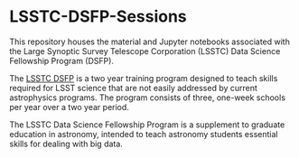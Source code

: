 # LSSTC-DSFP-Sessions

This repository houses the material and Jupyter notebooks associated with the Large Synoptic Survey Telescope Corporation (LSSTC) Data Science Fellowship Program (DSFP).

The [LSSTC DSFP](http://ciera.northwestern.edu/Education/LSSTC_DSFPOverview.php) is a two year training program designed to teach skills required for LSST science that are not easily addressed by current astrophysics programs. The program consists of three, one-week schools per year over a two year period.


The LSSTC Data Science Fellowship Program is a supplement to graduate education in astronomy, intended to teach astronomy students essential skills for dealing with big data.
